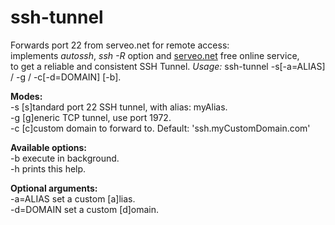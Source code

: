# ssh-tunnel
Forwards port 22 from serveo.net for remote access:  
implements _autossh_, _ssh -R_ option and [serveo.net](https://serveo.net) free online service,  
to get a reliable and consistent SSH Tunnel.
_Usage:_ ssh-tunnel -s[-a=ALIAS] / -g / -c[-d=DOMAIN] [-b]. 
  
**Modes:**  
-s    [s]tandard port 22 SSH tunnel, with alias: myAlias.  
-g    [g]eneric TCP tunnel, use port 1972.  
-c    [c]custom domain to forward to. Default: 'ssh.myCustomDomain.com'  
  
**Available options:**   
-b          execute in background.  
-h          prints this help.  

**Optional arguments:**  
-a=ALIAS	set a custom [a]lias.  
-d=DOMAIN   set a custom [d]omain. 